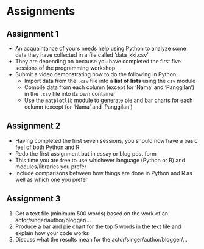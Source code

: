 # Assignments

## Assignment 1

- An acquaintance of yours needs help using Python to analyze some data they have collected in a file called ‘data_kki.csv’
- They are depending on because you have completed the first five sessions of the programming workshop
- Submit a video demonstrating how to do the following in Python:
    - Import data from the `.csv` file into a **list of lists** using the `csv` module
    - Compile data from each column (except for ‘Nama’ and ‘Panggilan’) in the `.csv` file into its own container
    - Use the `matplotlib` module to generate pie and bar charts for each column  (except for ‘Nama’ and ‘Panggilan’)

## Assignment 2

- Having completed the first seven sessions, you should now have a basic feel of both Python and R
- Redo the first assignment but in essay or blog post form
- This time you are free to use whichever language (Python or R) and modules/libraries you prefer
- Include comparisons between how things are done in Python and R as well as which one you prefer

## Assignment 3

1. Get a text file (minimum 500 words) based on the work of an actor/singer/author/blogger/…
2. Produce a bar and pie chart for the top 5 words in the text file and explain how your code works
3. Discuss what the results mean for the actor/singer/author/blogger/…